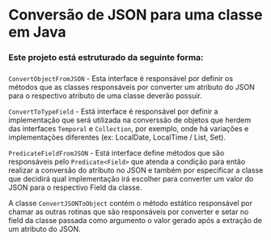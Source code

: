 # Conversão de JSON para uma classe em Java

### Este projeto está estruturado da seguinte forma:
###

```ConvertObjectFromJSON``` - Esta interface é responsável por definir os métodos
que as classes responsáveis por converter um atributo do JSON para o respectivo atributo
de uma classe deverão possuir.

```ConvertToTypeField``` - Está interface é responsável por definir a implementação
que será utilizada na converssão de objetos que herdem das interfaces ```Temporal```
e ```Collection```, por exemplo, onde há variações e implementações diferentes 
(ex: LocalDate, LocalTime / List, Set).

```PredicateFieldFromJSON``` - Está interface define métodos que são responsáveis
pelo ```Predicate<Field>``` que atenda a condição para então realizar a conversão do atributo
no JSON e também por especificar a classe que decidirá qual implementação irá escolher
para converter um valor do JSON para o respectivo Field da classe.

A classe ```ConvertJSONToObject``` contém o método estático responsável por chamar
as outras rotinas que são responsáveis por converter e setar no field da classe
passada como argumento o valor gerado após a extração de um atributo do JSON.
